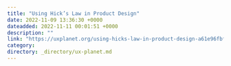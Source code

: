 ```yaml
---
title: "Using Hick’s Law in Product Design"
date: 2022-11-09 13:36:30 +0000
dateadded: 2022-11-11 00:01:51 +0000
description: ""
link: "https://uxplanet.org/using-hicks-law-in-product-design-a61e96fbf507?source=rss----819cc2aaeee0---4"
category:
directory: _directory/ux-planet.md
---
```

